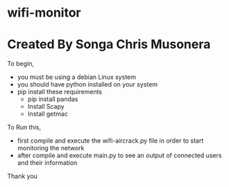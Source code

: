 # wifi-monitor
# Created By Songa Chris Musonera

To begin,
- you must be using a debian Linux system
- you should have python installed on your system
- pip install these requirements
     - pip install pandas
     - Install Scapy
     - Install getmac

To Run this,

- first compile and execute the wifi-aircrack.py file in order to start monitoring the network
- after compile and execute main.py to see an output of connected users and their information

Thank you
